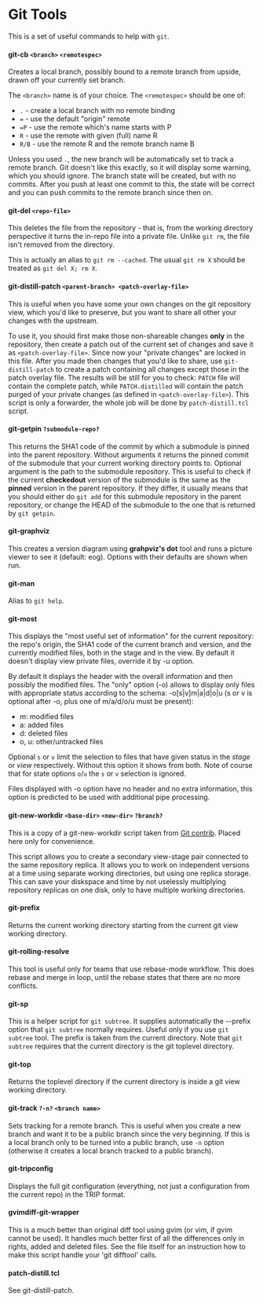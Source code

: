 Git Tools
=========

This is a set of useful commands to help with `git`.

####  git-cb `<branch>` `<remotespec>`

Creates a local branch, possibly bound to a remote branch from upside, drawn off
your currently set branch.

The `<branch>` name is of your choice. The `<remotespec>` should be one of:

* `.` - create a local branch with no remote binding
* `=` - use the default "origin" remote
* `=P` - use the remote which's name starts with P
* `R` - use the remote with given (full) name R
* `R/B` - use the remote R and the remote branch name B

Unless you used `.`, the new branch will be automatically set to track a remote
branch. Git doesn't like this exactly, so it will display some warning, which
you should ignore. The branch state will be created, but with no commits. After
you push at least one commit to this, the state will be correct and you can push
commits to the remote branch since then on.


####  git-del `<repo-file>`

This deletes the file from the repository - that is, from the working directory perspective it turns the in-repo
file into a private file. Unlike `git rm`, the file isn't removed from the directory.

This is actually an alias to `git rm --cached`. The usual `git rm X` should be treated as `git del X; rm X`.

####  git-distill-patch `<parent-branch> <patch-overlay-file>`

This is useful when you have some your own changes on the git repository view, which you'd like to preserve, but
you want to share all other your changes with the upstream.

To use it, you should first make those non-shareable changes **only** in the
repository, then create a patch out of the current set of changes and save it
as `<patch-overlay-file>`. Since now your "private changes" are locked in this
file. After you made then changes that you'd like to share, use
`git-distill-patch` to create a patch containing all changes except those in
the patch overlay file. The results will be still for you to check: `PATCH`
file will contain the complete patch, while `PATCH.distilled` will contain the
patch purged of your private changes (as defined in `<patch-overlay-file>`).
This script is only a forwarder, the whole job will be done by
`patch-distill.tcl` script.

####  git-getpin `?submodule-repo?`

This returns the SHA1 code of the commit by which a submodule is pinned into the parent repository. Without arguments
it returns the pinned commit of the submodule that your current working directory points to. Optional argument is the
path to the submodule repository. This is useful to check if the current __checkedout__ version of the submodule is
the same as the __pinned__ version in the parent repository. If they differ, it usually means that you should either
do `git add` for this submodule repository in the parent repository, or change the HEAD of the submodule to the one
that is returned by `git getpin`.

####  git-graphviz

This creates a version diagram using __grahpviz's dot__ tool and runs a picture viewer to see it (default: eog). Options
with their defaults are shown when run.

####  git-man

Alias to `git help`.

####  git-most

This displays the "most useful set of information" for the current repository:
the repo's origin, the SHA1 code of the current branch and version, and the
currently modified files, both in the stage and in the view. By default it
doesn't display view private files, override it by -u option.

By default it displays the header with the overall information and then possibly
the modified files. The "only" option (-o) allows to display only files with appropriate
status according to the schema: -o[s|v]m|a|d|o|u (s or v is optional after -o, plus one
of m/a/d/o/u must be present):

* m: modified files
* a: added files
* d: deleted files
* o, u: other/untracked files

Optional `s` or `v` limit the selection to files that have given status in the _stage_
or _view_ respectively. Without this option it shows from both. Note of course that
for state options `o`/`u` the `s` or `v` selection is ignored.

Files displayed with -o option have no header and no extra information, this option is
predicted to be used with additional pipe processing.

####  git-new-workdir `<base-dir>` `<new-dir>` `?branch?`

This is a copy of a git-new-workdir script taken from
[Git contrib](https://github.com/git/git/tree/master/contrib/workdir). Placed here
only for convenience.

This script allows you to create a secondary view-stage pair connected to the same
repository replica. It allows you to work on independent versions at a time using
separate working directories, but using one replica storage. This can save your
diskspace and time by not uselessly multiplying repository replicas on one disk,
only to have multiple working directories.

####  git-prefix

Returns the current working directory starting from the current git view working directory.

####  git-rolling-resolve

This tool is useful only for teams that use rebase-mode workflow. This does rebase and merge
in loop, until the rebase states that there are no more conflicts.

####  git-sp

This is a helper script for `git subtree`. It supplies automatically the --prefix option that
`git subtree` normally requires. Useful only if you use `git subtree` tool. The prefix is taken
from the current directory. Note that `git subtree` requires that the current directory is the
git toplevel directory.

####  git-top

Returns the toplevel directory if the current directory is inside a git view working directory.

####  git-track `?-n?` `<branch name>`

Sets tracking for a remote branch. This is useful when you create a new branch and
want it to be a public branch since the very beginning. If this is a local branch
only to be turned into a public branch, use `-n` option (otherwise it creates a local
branch tracked to a public branch).

####  git-tripconfig

Displays the full git configuration (everything, not just a configuration from the current repo)
in the TRIP format.

####  gvimdiff-git-wrapper

This is a much better than original diff tool using gvim (or vim, if gvim cannot be used). It handles
much better first of all the differences only in rights, added and deleted files. See the file itself
for an instruction how to make this script handle your 'git difftool' calls.

####  patch-distill.tcl

See git-distill-patch.


